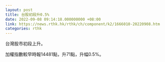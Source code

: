 ```yaml
---
layout: post
title: 台股初段升0.5%
date: 2022-09-08 09:14:18.000000000 +08:00
link: https://news.rthk.hk/rthk/ch/component/k2/1666010-20220908.htm
categories: rthk
---
```


台灣股市初段上升。

加權指數較早時報14481點，升71點，升幅0.5%。
